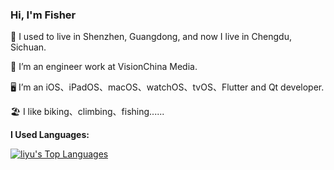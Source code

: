 ### Hi, I'm Fisher

📍 I used to live in Shenzhen, Guangdong, and now I live in Chengdu, Sichuan.

🏢 I’m an engineer work at VisionChina Media.

🖥 I’m an iOS、iPadOS、macOS、watchOS、tvOS、Flutter and Qt developer.

🏖 	 I like biking、climbing、fishing......


**I Used Languages:**

[![liyu's Top Languages](https://github-readme-stats.vercel.app/api/top-langs/?username=liyu158163&layout=compact)](https://github.com/liyu158163/liyu158163)
